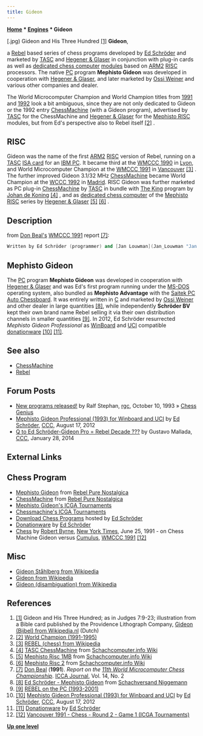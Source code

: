 ```yaml
---
title: Gideon
---
```

**[Home](Home "Home") * [Engines](Engines "Engines") * Gideon**

\[.jpg) Gideon and His Three Hundred <a id="cite-note-1" href="#cite-ref-1">[1]</a>
**Gideon**,

a [Rebel](Rebel "Rebel") based series of chess programs developed by [Ed Schröder](Ed_Schroder "Ed Schroder") and marketed by [TASC](TASC "TASC") and [Hegener & Glaser](Hegener_%26_Glaser "Hegener & Glaser") in conjunction with plug-in cards as well as [dedicated chess computer](Dedicated_Chess_Computers "Dedicated Chess Computers") [modules](Module "Module") based on [ARM2](ARM2 "ARM2") [RISC](https://en.wikipedia.org/wiki/Reduced_instruction_set_computing) processors. The native [PC](IBM_PC "IBM PC") program **Mephisto Gideon** was developed in cooperation with [Hegener & Glaser](Hegener_%26_Glaser "Hegener & Glaser"), and later marketed by [Ossi Weiner](Ossi_Weiner "Ossi Weiner") and various other companies and dealer.

The World Microcomputer Champion and World Champion titles from [1991](WMCCC_1991 "WMCCC 1991") and [1992](WCCC_1992 "WCCC 1992") look a bit ambiguous, since they are not only dedicated to Gideon or the 1992 entry [ChessMachine](ChessMachine "ChessMachine") (with a Gideon program), advertised by [TASC](TASC "TASC") for the ChessMachine and [Hegener & Glaser](Hegener_%26_Glaser "Hegener & Glaser") for the [Mephisto RISC](Mephisto_RISC "Mephisto RISC") modules, but from Ed's perspective also to Rebel itself <a id="cite-note-2" href="#cite-ref-2">[2]</a> .

## RISC

Gideon was the name of the first [ARM2](ARM2 "ARM2") [RISC](https://en.wikipedia.org/wiki/Reduced_instruction_set_computing) version of Rebel, running on a [TASC](TASC "TASC") [ISA card](https://en.wikipedia.org/wiki/ISA_bus) for an [IBM PC](IBM_PC "IBM PC"). It became third at the [WMCCC 1990](WMCCC_1990 "WMCCC 1990") in [Lyon](https://en.wikipedia.org/wiki/Lyon), and World Microcomputer Champion at the [WMCCC 1991](WMCCC_1991 "WMCCC 1991") in [Vancouver](https://en.wikipedia.org/wiki/Vancouver) <a id="cite-note-3" href="#cite-ref-3">[3]</a> . The further improved Gideon 3.1/32 MHz [ChessMachine](ChessMachine "ChessMachine") became World Champion at the [WCCC 1992](WCCC_1992 "WCCC 1992") in [Madrid](https://en.wikipedia.org/wiki/Madrid). RISC Gideon was further marketed as PC plug-in [ChessMachine](ChessMachine "ChessMachine") by [TASC](TASC "TASC") in bundle with [The King](The_King "The King") program by [Johan de Koning](Johan_de_Koning "Johan de Koning") <a id="cite-note-4" href="#cite-ref-4">[4]</a> , and as [dedicated chess computer](Dedicated_Chess_Computers "Dedicated Chess Computers") of the [Mephisto RISC](Mephisto_RISC "Mephisto RISC") series by [Hegener & Glaser](Hegener_%26_Glaser "Hegener & Glaser") <a id="cite-note-5" href="#cite-ref-5">[5]</a> <a id="cite-note-6" href="#cite-ref-6">[6]</a> .

## Description

from [Don Beal's](Don_Beal "Don Beal") [WMCCC 1991](WMCCC_1991 "WMCCC 1991") report <a id="cite-note-7" href="#cite-ref-7">[7]</a>:

```C++
Written by Ed Schröder (programmer) and [Jan Louwman](Jan_Louwman "Jan Louwman") (a strong chess-player and designer of the [opening book](Opening_Book "Opening Book")), both previously known over many years for their [Rebel](Rebel "Rebel") program that run on [6502](6502 "6502") pocessors, Gideon is a new program for the ARM-2 RISC CPU and has taken 1.5 years (4000 man-hours) to develop. The evaluation function is complex, incorporating much chess knowledge, and positional scores can range up 1.5 times a Pawn. Gideon includes specialized knowledge for many types of endgame (defined to be when material < 26) such as rook-and-pawn endings. The search techniques include [iterative deepening](Iterative_Deepening "Iterative Deepening"), [check extensions](Check_Extensions "Check Extensions") and [singular extensions](Singular_Extensions "Singular Extensions"). [Moves](Moves "Moves") are [generated](Move_Generation "Move Generation") one-at-a-time, rather than all-and-sort. 

```

## Mephisto Gideon

The [PC](IBM_PC "IBM PC") program **Mephisto Gideon** was developed in cooperation with [Hegener & Glaser](Hegener_%26_Glaser "Hegener & Glaser") and was Ed's first program running under the [MS-DOS](MS-DOS "MS-DOS") operating system, also bundled as **Mephisto Advantage** with the [Saitek PC Auto Chessboard](Saitek_PC_Auto_Chessboard "Saitek PC Auto Chessboard"). It was entirely written in [C](C "C") and marketed by [Ossi Weiner](Ossi_Weiner "Ossi Weiner") and other dealer in large quantities <a id="cite-note-8" href="#cite-ref-8">[8]</a>, while independently **Schröder BV** kept their own brand name Rebel selling it via their own distribution channels in smaller quantities <a id="cite-note-9" href="#cite-ref-9">[9]</a>. In 2012, Ed Schröder resurrected *Mephisto Gideon Professional* as [WinBoard](WinBoard "WinBoard") and [UCI](UCI "UCI") compatible [donationware](https://en.wikipedia.org/wiki/Donationware) <a id="cite-note-10" href="#cite-ref-10">[10]</a> <a id="cite-note-11" href="#cite-ref-11">[11]</a>.

## See also

- [ChessMachine](ChessMachine "ChessMachine")
- [Rebel](Rebel "Rebel")

## Forum Posts

- [New programs released!](https://groups.google.com/d/msg/rec.games.chess/05obi896BnI/eVqo4QvNqF4J) by Ralf Stephan, [rgc](Computer_Chess_Forums "Computer Chess Forums"), October 10, 1993 » [Chess Genius](Chess_Genius "Chess Genius")
- [Mephisto Gideon Professional (1993) for Winboard and UCI](http://www.talkchess.com/forum/viewtopic.php?t=44819) by [Ed Schröder](Ed_Schroder "Ed Schroder"), [CCC](CCC "CCC"), August 17, 2012
- [Q to Ed Schröder-Gideon Pro = Rebel Decade ???](http://www.talkchess.com/forum/viewtopic.php?t=51081) by Gustavo Mallada, [CCC](CCC "CCC"), January 28, 2014

## External Links

## Chess Program

- [Mephisto Gideon](http://rebel13.nl/dos/mephisto%20gideon.html) from [Rebel Pure Nostalgica](http://rebel13.nl/index.html)
- [ChessMachine](http://rebel13.nl/dedicated/chessmachine.html) from [Rebel Pure Nostalgica](http://rebel13.nl/index.html)
- [Mephisto Gideon's ICGA Tournaments](https://www.game-ai-forum.org/icga-tournaments/program.php?id=222)
- [Chessmachine's ICGA Tournaments](https://www.game-ai-forum.org/icga-tournaments/program.php?id=224)
- [Download Chess Programs](http://www.top-5000.nl/cp.htm) hosted by [Ed Schröder](Ed_Schroder "Ed Schroder")
- [Donationware](http://www.top-5000.nl/donationware.htm) by [Ed Schröder](Ed_Schroder "Ed Schroder")
- [Chess](http://query.nytimes.com/gst/fullpage.html?res=9D0CE5DB103BF936A15755C0A967958260) by [Robert Byrne](https://en.wikipedia.org/wiki/Robert_Byrne), [New York Times](https://en.wikipedia.org/wiki/The_New_York_Times), June 25, 1991 - on Chess Machine Gideon versus [Cumulus](Cumulus "Cumulus"), [WMCCC 1991](WMCCC_1991 "WMCCC 1991") <a id="cite-note-12" href="#cite-ref-12">[12]</a>

## Misc

- [Gideon Ståhlberg from Wikipedia](https://en.wikipedia.org/wiki/Gideon_St%C3%A5hlberg)
- [Gideon from Wikipedia](https://en.wikipedia.org/wiki/Gideon)
- [Gideon (disambiguation) from Wikipedia](<https://en.wikipedia.org/wiki/Gideon_(disambiguation)>)

## References

1. <a id="cite-ref-1" href="#cite-note-1">[1]</a> Gideon and His Three Hundred; as in Judges 7:9-23; illustration from a Bible card published by the Providence Lithograph Company, [Gideon (Bijbel) from Wikipedia.nl](http://nl.wikipedia.org/wiki/Gideon_%28Bijbel%29) (Dutch)
1. <a id="cite-ref-2" href="#cite-note-2">[2]</a> [World Champion (1991-1995)](http://members.home.nl/matador/chess_2.htm)
1. <a id="cite-ref-3" href="#cite-note-3">[3]</a> [REBEL (chess) from Wikipedia](https://en.wikipedia.org/wiki/REBEL_%28chess%29)
1. <a id="cite-ref-4" href="#cite-note-4">[4]</a> [TASC ChessMachine](http://www.schach-computer.info/wiki/index.php/TASC_ChessMachine) from [Schachcomputer.info Wiki](http://www.schach-computer.info/wiki/index.php/Hauptseite_En)
1. <a id="cite-ref-5" href="#cite-note-5">[5]</a> [Mephisto Risc 1MB](http://www.schach-computer.info/wiki/index.php/Mephisto_Risc_1MB) from [Schachcomputer.info Wiki](http://www.schach-computer.info/wiki/index.php/Hauptseite_En)
1. <a id="cite-ref-6" href="#cite-note-6">[6]</a> [Mephisto Risc 2](http://www.schach-computer.info/wiki/index.php/Mephisto_Risc_2) from [Schachcomputer.info Wiki](http://www.schach-computer.info/wiki/index.php/Hauptseite_En)
1. <a id="cite-ref-7" href="#cite-note-7">[7]</a> [Don Beal](Don_Beal "Don Beal") (**1991**). *Report on the [11th World Microcomputer Chess Championship](WMCCC_1991 "WMCCC 1991")*. [ICCA Journal](ICGA_Journal "ICGA Journal"), Vol. 14, No. 2
1. <a id="cite-ref-8" href="#cite-note-8">[8]</a> [Ed Schröder - Mephisto Gideon](http://www.schachversand.eu/e/detail/software/101.html) from [Schachversand Niggemann](Schachversand_Niggemann "Schachversand Niggemann")
1. <a id="cite-ref-9" href="#cite-note-9">[9]</a> [REBEL on the PC (1993-2001)](http://members.home.nl/matador/chess_3.htm)
1. <a id="cite-ref-10" href="#cite-note-10">[10]</a> [Mephisto Gideon Professional (1993) for Winboard and UCI](http://www.talkchess.com/forum/viewtopic.php?t=44819) by [Ed Schröder](Ed_Schroder "Ed Schroder"), [CCC](CCC "CCC"), August 17, 2012
1. <a id="cite-ref-11" href="#cite-note-11">[11]</a> [Donationware](http://www.top-5000.nl/donationware.htm) by [Ed Schröder](Ed_Schroder "Ed Schroder")
1. <a id="cite-ref-12" href="#cite-note-12">[12]</a> [Vancouver 1991 - Chess - Round 2 - Game 1 (ICGA Tournaments)](https://www.game-ai-forum.org/icga-tournaments/round.php?tournament=59&round=2&id=1)

**[Up one level](Engines "Engines")**

